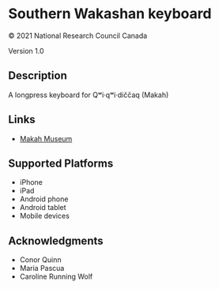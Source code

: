 Southern Wakashan keyboard
==============

© 2021 National Research Council Canada

Version 1.0

Description
-----------

A longpress keyboard for Qʷi·qʷi·diččaq (Makah)

Links
-----

 - [Makah Museum](https://makahmuseum.com/)

Supported Platforms
-------------------

 * iPhone
 * iPad
 * Android phone
 * Android tablet
 * Mobile devices

Acknowledgments
---------------

 - Conor Quinn
 - Maria Pascua
 - Caroline Running Wolf
